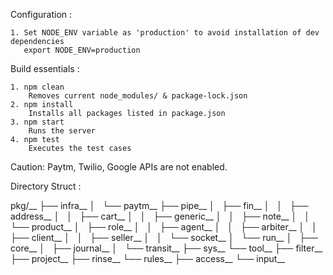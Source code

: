 Configuration    :

    1. Set NODE_ENV variable as 'production' to avoid installation of dev dependencies
	   export NODE_ENV=production

Build essentials :

    1. npm clean
        Removes current node_modules/ & package-lock.json
    2. npm install
        Installs all packages listed in package.json
    3. npm start
        Runs the server
    4. npm test
        Executes the test cases


Caution: Paytm, Twilio, Google APIs are not enabled.

Directory Struct :

pkg/__
├── infra__
│   └── paytm__
├── pipe__
│   ├── fin__
│   │   ├── address__
│   │   ├── cart__
│   │   ├── generic__
│   │   ├── note__
│   │   └── product__
│   ├── role__
│   │   ├── agent__
│   │   ├── arbiter__
│   │   ├── client__
│   │   ├── seller__
│   │   └── socket__
│   └── run__
│       ├── core__
│       ├── journal__
│       └── transit__
├── sys__
└── tool__
    ├── filter__
    ├── project__
    ├── rinse__
    └── rules__
        ├── access__
        └── input__
